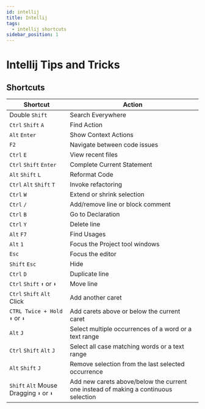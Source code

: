 ```yaml
---
id: intellij
title: Intellij
tags:
  - intellij shortcuts
sidebar_position: 1
---
```


# Intellij Tips and Tricks

## Shortcuts

| Shortcut                                  | Action                                                                              |
|-------------------------------------------|-------------------------------------------------------------------------------------|
| Double `Shift`                            | Search Everywhere                                                                   |
| `Ctrl` `Shift` `A`                        | Find Action                                                                         |     
| `Alt` `Enter`                             | Show Context Actions                                                                |
| `F2`                                      | Navigate between code issues                                                        |
| `Ctrl` `E`                                | View recent files                                                                   |
| `Ctrl` `Shift` `Enter`                    | Complete Current Statement                                                          |
| `Alt` `Shift` `L`                         | Reformat Code                                                                       |
| `Ctrl` `Alt` `Shift` `T`                  | Invoke refactoring                                                                  |
| `Ctrl` `W`                                | Extend or shrink selection                                                          |
| `Ctrl` `/`                                | Add/remove line or block comment                                                    |
| `Ctrl` `B`                                | Go to Declaration                                                                   |
| `Ctrl` `Y`                                | Delete line                                                                         |
| `Alt` `F7`                                | Find Usages                                                                         |
| `Alt` `1`                                 | Focus the Project tool windows                                                      |
| `Esc`                                     | Focus the editor                                                                    |
| `Shift` `Esc`                             | Hide                                                                                |
| `Ctrl` `D`                                | Duplicate line                                                                      |
| `Ctrl` `Shift` `⬆️` or `⬇️`               | Move line                                                                           |
| `Ctrl` `Shift` `Alt` Click                | Add another caret                                                                   |
| `CTRL Twice + Hold` `⬆️` or `⬇️`          | Add carets above or below the current caret                                         |
| `Alt` `J`                                 | Select multiple occurrences of a word or a text range                               |
| `Ctrl` `Shift` `Alt` `J`                  | Select all case matching words or a text range                                      |
| `Alt` `Shift` `J`                         | Remove selection from the last selected occurrence                                  |
| `Shift` `Alt` Mouse Dragging `⬆️` or `⬇️` | Add new carets above/below the current one instead of making a continuous selection |







